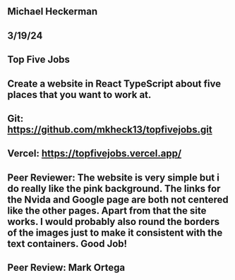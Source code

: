 ## Michael Heckerman
## 3/19/24
## Top Five Jobs
## Create a website in React TypeScript about five places that you want to work at.

## Git: https://github.com/mkheck13/topfivejobs.git
## Vercel: https://topfivejobs.vercel.app/


## Peer Reviewer: The website is very simple but i do really like the pink background. The links for the Nvida and Google page are both not centered like the other pages. Apart from that the site works. I would probably also round the borders of the images just to make it consistent with the text containers. Good Job!
## Peer Review: Mark Ortega

